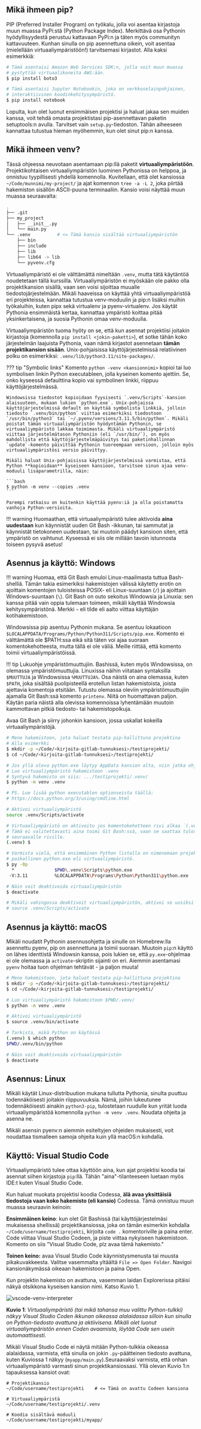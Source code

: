 ## Mikä ihmeen pip?

PIP (Preferred Installer Program) on työkalu, jolla voi asentaa kirjastoja muun muassa PyPi:stä (Python Package Index). Merkittävä osa Pythonin hyödyllisyydestä perustuu kattavaan PyPi:n ja täten myös communityn kattavuuteen. Kunhan sinulla on pip asennettuna oikein, voit asentaa (mielellään virtuaaliympäristöön!) tarvitsemasi kirjastot. Alla kaksi esimerkkiä:

```bash
# Tämä asentaisi Amazon Web Services SDK:n, jolla voit muun muassa
# pystyttää virtuaalikoneita AWS:ään.
$ pip install boto3

# Tämä asentaisi Jupyter Notebookin, joka on verkkoselainpohjainen,
# interaktiivinen koodinkehitysympäristö.
$ pip install notebook
```

Lopulta, kun olet luonut ensimmäisen projektisi ja haluat jakaa sen muiden kanssa, voit tehdä omasta projektistasi pip-asennettavan paketin setuptools:n avulla. Tarvitset vain `setup.py`-tiedoston. Tähän aiheeseen kannattaa tutustua hieman myöhemmin, kun olet sinut pip:n kanssa. 



## Mikä ihmeen venv?

Tässä ohjeessa neuvotaan asentamaan pip:llä paketit **virtuaaliympäristöön**. Projektikohtaisen virtuaaliympäristön luominen Pythonissa on helppoa, ja onnistuu tyypillisesti yhdellä komennolla. Kuvitellaan, että olet kansiossa `~/Code/munnimi/my-project/` ja ajat komennon `tree -a -L 2`, joka piirtää hakemiston sisällön ASCII-puuna terminaaliin. Kansio voisi näyttää muun muassa seuraavalta:

```bash
.
├── .git
├── my_project
│   ├── __init__.py
│   └── main.py
└── .venv          # <= Tämä kansio sisältää virtuaaliympäristön
    ├── bin
    ├── include
    ├── lib
    ├── lib64 -> lib
    └── pyvenv.cfg

```

Virtuaaliympäristö ei ole välttämättä nimeltään `.venv`, mutta tätä käytäntöä noudetetaan tällä kurssilla. Virtuaaliympäristön ei myöskään ole pakko olla projektikansion sisällä, vaan sen voisi sijoittaa muualle tiedostojärjestelmään. Mikäli haaveissa on käyttää yhtä virtuaaliympäristöä eri projekteissa, kannattaa tutustua venv-moduulin ja pip:n lisäksi muihin työkaluihin, kuten pipx sekä virtualenv ja pyenv-virtualenv. Jos käytät Pythonia ensimmäistä kertaa, kannattaa ympäristö koittaa pitää yksinkertaisena, ja suosia Pythonin omaa venv-moduulia.

Virtuaaliympäristön tuoma hyöty on se, että kun asennat projektiisi joitakin kirjastoja (komennolla `pip install <jokin-paketti>`), et sotke tähän koko järjestelmän laajuista Pythonia, vaan nämä kirjastot asennetaan **tämän projektikansion sisään**. Unix-pohjaisissa käyttöjärjestelmissä relatiivinen polku on esimerkiksi: `.venv/lib/python3.11/site-packages/`.

??? tip "Symbolic links"
    Komento `python -venv <kansionnimi>` kopioi tai luo symbolisen linkin Python executableen, jolla kyseinen komento ajettiin. Se, onko kyseessä defaulttina kopio vai symbolinen linkki, riippuu käyttöjärjestelmässä. 
    
    Windowsissa tiedostot kopioidaan fyysisesti `.venv/Scripts`-kansion alaisuuteen, mukaan lukien `python.exe`. Unix-pohjaissa käyttöjärjestelmissä default on käyttää symbolista linkkiä, jolloin tiedosto `.venv/bin/python` viittaa esimerkiksi tiedostoon `/usr/bin/python3` tai `~/.pyenv/versions/3.11.5/bin/python`. Mikäli poistat tämän virtuaaliympäristön hyödyntämän Pythonin, se virtuaaliympäristö lakkaa toimimasta. Mikäli virtuaaliympäristö viittaa järjestelmätason Pythoniin (eli `/usr/bin/`), on myös mahdollista että käyttöjärjestelmäpäivitys tai paketinhallinnan `update`-komento päivittää Pythonin tuoreempaan versioon, jolloin myös virtuaaliympäristösi versio päivittyy.
    
    Mikäli haluat Unix-pohjaisissa käyttöjärjestelmissä varmistaa, että Python **kopioidaan** kyseiseen kansioon, tarvitsee sinun ajaa venv-moduuli lisäparametrilla, näin:
    
    ```bash
    $ python -m venv --copies .venv
    ```
    
    Parempi ratkaisu on kuitenkin käyttää pyenv:iä ja olla poistamatta vanhoja Python-versioita.



!!! warning
    Huomaathan, että virtuaaliympäristö tulee aktivoida **aina uudestaan** kun käynnistät uuden Git Bash -ikkunan, tai sammutat ja käynnistät tietokoneen uudestaan, tai muutoin päädyt kansioon siten, että ympäristö on vaihtunut. Kyseessä ei siis ole millään tavoin istunnosta toiseen pysyvä asetus!

## Asennus ja käyttö: Windows

!!! warning
    Huomaa, että Git Bash emuloi Linux-maailmasta tuttua Bash-shelliä. Tämän takia esimerkiksi hakemistojen välissä käytetty erotin on ajoittain komentojen tuloisteissa POSIX- eli Linux-suuntaan (`/`) ja ajoittain Windows-suuntaan (`\`). Git Bash on outo sekoitus Windowsia ja Linuxia: sen kanssa pitää vain oppia tulemaan toimeen, mikäli käyttää Windowsia kehitysympäristönä. Merkki `~` eli tilde eli aalto viittaa käyttäjän kotihakemistoon.

Windowsissa pip asentuu Pythonin mukana. Se asentuu lokaatioon `$LOCALAPPDATA/Programs/Python/Python311/Scripts/pip.exe`. Komento ei välttämättä ole $PATH:ssa eikä sitä täten voi ajaa suoraan komentokehotteesta, mutta tällä ei ole väliä. Meille riittää, että komento toimii virtuaaliympäristöissä.

!!! tip
    Lukuohje ympäristömuuttujiin. Bashissä, kuten myös Windowsissa, on olemassa ympäristömuuttujia. Linuxissa näihin viitataan syntaksilla `$MUUTTUJA` ja Windowsissa `%MUUTTUJA%`. Osa näistä on aina olemassa, kuten `$PATH`, joka sisältää puolipisteellä erotellun listan hakemistoista, joista ajettavia komentoja etsitään. Tutustu olemassa oleviin ympäristömuuttujiin ajamalla Git Bash:ssä komento `printenv`. Niitä on huomattavan paljon. Käytän paria näistä alla olevissa komennoissa lyhentämään muutoin kammottavan pitkiä tiedosto- tai hakemistopolkuja.

Avaa Git Bash ja siirry johonkin kansioon, jossa uskallat kokeilla virtuaaliympäristöjä.

```bash
# Mene hakemistoon, jota haluat testata pip-hallittuna projektina
# Alla esimerkki
$ mkdir -p ~/Code/<kirjoita-gitlab-tunnuksesi>/testiprojekti/
$ cd ~/Code/<kirjoita-gitlab-tunnuksesi>/testiprojekti/

# Jos yllä oleva python.exe löytyy AppData kansion alta, niin jatka ohjetta.
# Luo virtuaaliympäristö hakemistoon .venv
# Syntyvä hakemisto on siis: .../testiprojekti/.venv/
$ python -m venv .venv

# PS. Lue lisää python executablen optionseista täällä:
# https://docs.python.org/3/using/cmdline.html

# Aktivoi virtuaaliympäristö
source .venv/Scripts/activate

# Virtuaaliympäristö on aktivoitu jos komentokehotteen rivi alkaa `(.venv)`-tekstillä.
# Tämä ei valitettavasti aina toimi Git Bash:ssä, vaan se saattaa tulostua oudosti vasta
# seuraavalle riville.
(.venv) $

# Varmista vielä, että ensimmäinen Python listalla on nimenomaan projektin alla oleva 
# paikallinen python.exe eli virtuaaliympäristö.
$ py -0p
  *               $PWD\.venv\Scripts\python.exe
 -V:3.11          %LOCALAPPDATA\Programs\Python\Python311\python.exe

# Näin voit deaktivoida virtuaaliympäristön
$ deactivate

# Mikäli vahingossa deaktivoit virtuaaliympäristön, aktivoi se uusiksi komennolla 
# source .venv/Scripts/activate
```

## Asennus ja käyttö: macOS

Mikäli noudatit Pythonin asennusohjetta ja sinulle on Homebrew:lla asennettu pyenv, pip on asennettuna ja toimii suoraan. Muutoin `pip`:n käyttö on lähes identtistä Windowsin kanssa, pois lukien se, että `py.exe`-ohjelmaa ei ole olemassa ja `activate`-skriptin sijainti on eri. Aiemmin asentamasi `pyenv` hoitaa tuon ohjelman tehtävät - ja paljon muuta!

```bash
# Mene hakemistoon, jota haluat testata pip-hallittuna projektina
$ mkdir -p ~/Code/<kirjoita-gitlab-tunnuksesi>/testiprojekti/
$ cd ~/Code/<kirjoita-gitlab-tunnuksesi>/testiprojekti/

# Luo virtuaaliympäristö hakemistoon $PWD/.venv/
$ python -m venv .venv

# Aktivoi virtuaaliympäristö
$ source .venv/bin/activate

# Tarkista, mikä Python on käytössä
(.venv) $ which python
$PWD/.venv/bin/python

# Näin voit deaktivoida virtuaaliympäristön
$ deactivate
```

## Asennus: Linux

Mikäli käytät Linux-distribuution mukana tullutta Pythonia, sinulta puuttuu todennäköisesti joitakin riippuvuuksia. Nämä, joihin lukeutunee todennäköisesti ainakin `python3-pip`, tulostetaan ruudulle kun yrität luoda virtuaaliympäristöä komennolla `python -m venv .venv`. Noudata ohjeita ja asenna ne.

Mikäli asensin pyenv:n aiemmin esiteltyjen ohjeiden mukaisesti, voit noudattaa tismalleen samoja ohjeita kuin yllä macOS:n kohdalla.



## Käyttö: Visual Studio Code

Virtuaaliympäristö tulee ottaa käyttöön aina, kun ajat projektisi koodia tai asennat siihen kirjastoja `pip`:llä. Tähän "aina"-tilanteeseen luetaan myös IDE:t kuten Visual Studio Code.

Kun haluat muokata projektisi koodia Codessa, **älä avaa yksittäisiä tiedostoja vaan koko hakemisto (eli kansio)** Codessa. Tämä onnistuu muun muassa seuraavin keinoin:

**Ensimmäinen keino**: kun olet Git Bashissä (tai käyttöjärjestelmäsi mukaisessa shellissä) projektikansiossa, joka on tämän esimerkin kohdalla `~/Code/username/testiprojekti`, kirjoita `code .` komentoriville ja paina enter. Code viittaa Visual Studio Codeen, ja piste viittaa nykyiseen hakemistoon. Komento on siis "Visual Studio Code, plz avaa tämä hakemisto."

**Toinen keino:** avaa Visual Studio Code käynnistysmenusta tai muusta pikakuvakkeesta. Valitse vasemmalta yltäältä `File => Open Folder`. Navigoi kansionäkymässä oikeaan hakemistoon ja paina Open.

Kun projektin hakemisto on avattuna, vasemman laidan Explorerissa pitäisi näkyä otsikkona kyseisen kansion nimi. Katso Kuvio 1.

![vscode-venv-interpreter](../../images/vscode-venv-interpreter.png)

**Kuvio 1**: *Virtuaaliympäristö (tai mikä tahansa muu valittu Python-tulkki) näkyy Visual Studio Coden ikkunan oikeassa alalaidassa silloin kun sinulla on Python-tiedosto avattuna ja aktiivisena. Mikäli olet luonut virtuaaliympäristön ennen Coden avaamista, löytää Code sen usein automaattisesti.*

Mikäli Visual Studio Code ei näytä mitään Python-tulkkia oikeassa alalaidassa, varmista, että sinulla on jokin `.py`-päätteinen tiedosto avattuna, kuten Kuviossa 1 näkyy (`myapp/main.py`).Seuraavaksi varmista, että onhan virtuaaliympäristö varmasti sinun projektikansiossasi. Yllä olevan Kuvio 1:n tapauksessa kansiot ovat:

```
# Projektikansio
~/Code/username/testiprojekti    # <= Tämä on avattu Codeen kansiona

# Virtuaaliympäristä
~/Code/username/testiprojekti/.venv

# Koodia sisältävä moduuli
~/Code/username/testiprojekti/myapp/
```


